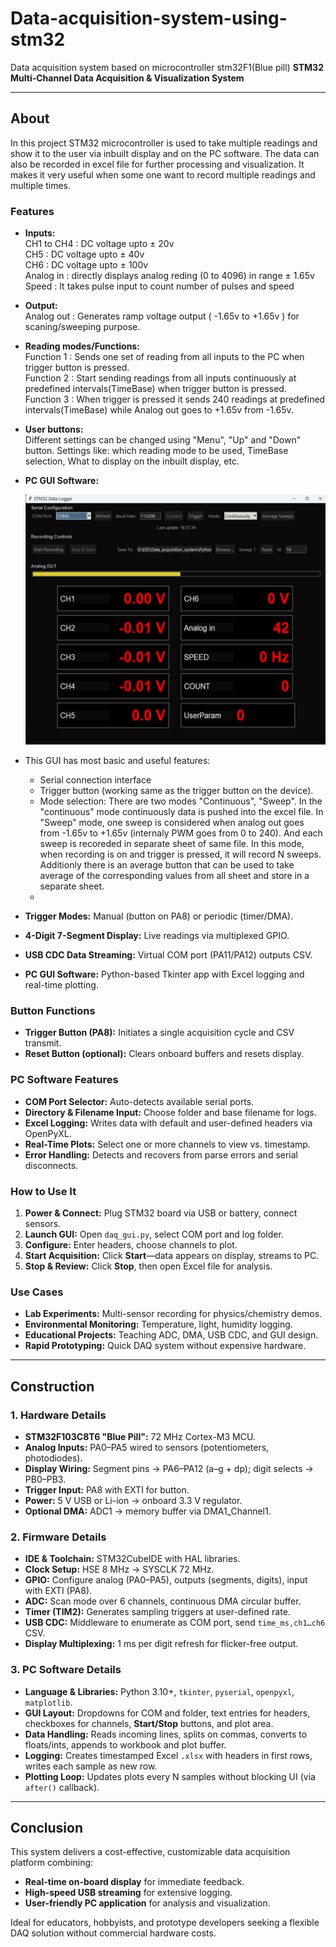 # Data-acquisition-system-using-stm32
Data acquisition system based on microcontroller stm32F1(Blue pill) 
**STM32 Multi-Channel Data Acquisition & Visualization System**

---

## About
In this project STM32 microcontroller is used to take multiple readings and show it to the user via inbuilt display and on the PC software. The data can also be recorded in excel file for further processing and visualization. It makes it very useful when some one want to record multiple readings and multiple times.


### Features
- **Inputs:**
              </br> CH1 to CH4 : DC voltage upto ± 20v
              </br> CH5 : DC voltage upto ± 40v
              </br> CH6 : DC voltage upto ± 100v
              </br> Analog in : directly displays analog reding (0 to 4096) in range ± 1.65v
              </br> Speed : It takes pulse input to count number of pulses and speed

  
- **Output:** </br>
              Analog out : Generates ramp voltage output ( -1.65v to +1.65v ) for scaning/sweeping purpose.


- **Reading modes/Functions:** </br>
     Function 1 : Sends one set of reading from all inputs to the PC when trigger button is pressed.</br>
     Function 2 : Start sending readings from all inputs continuously at predefined intervals(TimeBase) when trigger button is pressed.</br>
     Function 3 : When trigger is pressed it sends 240 readings at predefined intervals(TimeBase) while Analog out goes to +1.65v from -1.65v. 

- **User buttons:** </br>
    Different settings can be changed using "Menu", "Up" and "Down" button. Settings like: which reading mode to be used, TimeBase selection, What to display on the inbuilt display, etc.


- **PC GUI Software:**
  <div align="center">
  <img src="App.png" alt="Loading..." width="500" height="400">
  </div>
- This GUI has most basic and useful features:
  * Serial connection interface
  * Trigger button (working same as the trigger button on the device).
  * Mode selection: There are two modes "Continuous", "Sweep". In the "continuous" mode continuously data is pushed into the excel file. In "Sweep" mode, one sweep is considered when analog out goes from -1.65v to +1.65v (internaly PWM goes from 0 to 240). And each sweep is recoreded in separate sheet of same file. In this mode, when recording is on and trigger is pressed, it will record N sweeps. Additionly there is an average button that can be used to take average of the corresponding values from all sheet and store in a separate sheet.
  -
- **Trigger Modes:** Manual (button on PA8) or periodic (timer/DMA).  
- **4-Digit 7-Segment Display:** Live readings via multiplexed GPIO.  
- **USB CDC Data Streaming:** Virtual COM port (PA11/PA12) outputs CSV.  
- **PC GUI Software:** Python-based Tkinter app with Excel logging and real-time plotting.

### Button Functions
- **Trigger Button (PA8):** Initiates a single acquisition cycle and CSV transmit.  
- **Reset Button (optional):** Clears onboard buffers and resets display.

### PC Software Features
- **COM Port Selector:** Auto-detects available serial ports.  
- **Directory & Filename Input:** Choose folder and base filename for logs.  
- **Excel Logging:** Writes data with default and user-defined headers via OpenPyXL.  
- **Real-Time Plots:** Select one or more channels to view vs. timestamp.  
- **Error Handling:** Detects and recovers from parse errors and serial disconnects.

### How to Use It
1. **Power & Connect:** Plug STM32 board via USB or battery, connect sensors.  
2. **Launch GUI:** Open `daq_gui.py`, select COM port and log folder.  
3. **Configure:** Enter headers, choose channels to plot.  
4. **Start Acquisition:** Click **Start**—data appears on display, streams to PC.  
5. **Stop & Review:** Click **Stop**, then open Excel file for analysis.

### Use Cases
- **Lab Experiments:** Multi-sensor recording for physics/chemistry demos.  
- **Environmental Monitoring:** Temperature, light, humidity logging.  
- **Educational Projects:** Teaching ADC, DMA, USB CDC, and GUI design.  
- **Rapid Prototyping:** Quick DAQ system without expensive hardware.

---

## Construction

### 1. Hardware Details
- **STM32F103C8T6 "Blue Pill":** 72 MHz Cortex-M3 MCU.  
- **Analog Inputs:** PA0–PA5 wired to sensors (potentiometers, photodiodes).  
- **Display Wiring:** Segment pins → PA6–PA12 (a–g + dp); digit selects → PB0–PB3.  
- **Trigger Input:** PA8 with EXTI for button.  
- **Power:** 5 V USB or Li-ion → onboard 3.3 V regulator.  
- **Optional DMA:** ADC1 → memory buffer via DMA1_Channel1.

### 2. Firmware Details
- **IDE & Toolchain:** STM32CubeIDE with HAL libraries.  
- **Clock Setup:** HSE 8 MHz → SYSCLK 72 MHz.  
- **GPIO:** Configure analog (PA0–PA5), outputs (segments, digits), input with EXTI (PA8).  
- **ADC:** Scan mode over 6 channels, continuous DMA circular buffer.  
- **Timer (TIM2):** Generates sampling triggers at user-defined rate.  
- **USB CDC:** Middleware to enumerate as COM port, send `time_ms,ch1…ch6` CSV.  
- **Display Multiplexing:** 1 ms per digit refresh for flicker-free output.

### 3. PC Software Details
- **Language & Libraries:** Python 3.10+, `tkinter`, `pyserial`, `openpyxl`, `matplotlib`.  
- **GUI Layout:** Dropdowns for COM and folder, text entries for headers, checkboxes for channels, **Start/Stop** buttons, and plot area.  
- **Data Handling:** Reads incoming lines, splits on commas, converts to floats/ints, appends to workbook and plot buffer.  
- **Logging:** Creates timestamped Excel `.xlsx` with headers in first rows, writes each sample as new row.  
- **Plotting Loop:** Updates plots every N samples without blocking UI (via `after()` callback).

---

## Conclusion

This system delivers a cost-effective, customizable data acquisition platform combining:
- **Real-time on-board display** for immediate feedback.  
- **High-speed USB streaming** for extensive logging.  
- **User-friendly PC application** for analysis and visualization.  

Ideal for educators, hobbyists, and prototype developers seeking a flexible DAQ solution without commercial hardware costs.
